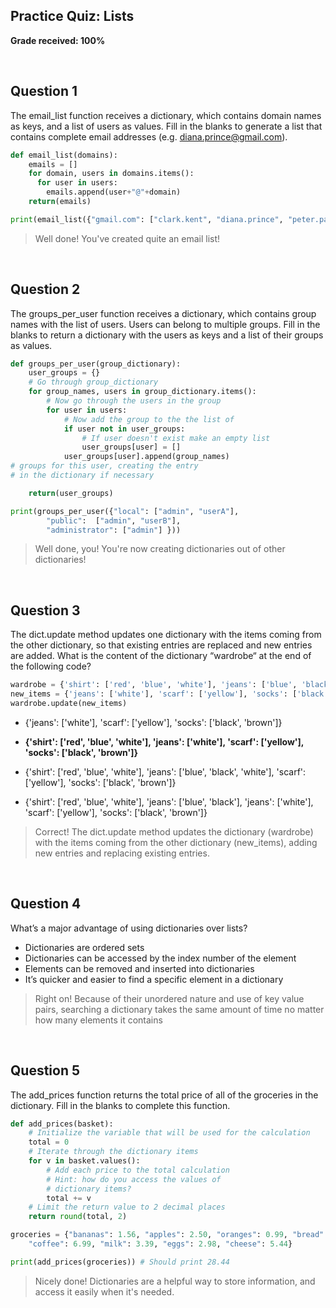 ## Practice Quiz: Lists

__Grade received: 100%__

<br>

## Question 1

The email_list function receives a dictionary, which contains domain names as keys, and a list of users as values. Fill in the blanks to generate a list that contains complete email addresses (e.g. diana.prince@gmail.com).

```python
def email_list(domains):
	emails = []
	for domain, users in domains.items():
	  for user in users:
	    emails.append(user+"@"+domain)
	return(emails)

print(email_list({"gmail.com": ["clark.kent", "diana.prince", "peter.parker"], "yahoo.com": ["barbara.gordon", "jean.grey"], "hotmail.com": ["bruce.wayne"]}))
```

> Well done! You've created quite an email list!

<br>

## Question 2

The groups_per_user function receives a dictionary, which contains group names with the list of users. Users can belong to multiple groups. Fill in the blanks to return a dictionary with the users as keys and a list of their groups as values. 

```python
def groups_per_user(group_dictionary):
	user_groups = {}
	# Go through group_dictionary
	for group_names, users in group_dictionary.items():
		# Now go through the users in the group
		for user in users:
			# Now add the group to the the list of
			if user not in user_groups:
				# If user doesn't exist make an empty list
				user_groups[user] = []
			user_groups[user].append(group_names)
# groups for this user, creating the entry
# in the dictionary if necessary

	return(user_groups)

print(groups_per_user({"local": ["admin", "userA"],
		"public":  ["admin", "userB"],
		"administrator": ["admin"] }))
```

> Well done, you! You're now creating dictionaries out of
other dictionaries!

<br>

## Question 3

The dict.update method updates one dictionary with the items coming from the other dictionary, so that existing entries are replaced and new entries are added. What is the content of the dictionary “wardrobe“ at the end of the following code?

```python
wardrobe = {'shirt': ['red', 'blue', 'white'], 'jeans': ['blue', 'black']}
new_items = {'jeans': ['white'], 'scarf': ['yellow'], 'socks': ['black', 'brown']}
wardrobe.update(new_items)
```

* {'jeans': ['white'], 'scarf': ['yellow'], 'socks': ['black', 'brown']}


* **{'shirt': ['red', 'blue', 'white'], 'jeans': ['white'], 'scarf': ['yellow'], 'socks': ['black', 'brown']}**


* {'shirt': ['red', 'blue', 'white'], 'jeans': ['blue', 'black', 'white'], 'scarf': ['yellow'], 'socks': ['black', 'brown']}


* {'shirt': ['red', 'blue', 'white'], 'jeans': ['blue', 'black'], 'jeans': ['white'], 'scarf': ['yellow'], 'socks': ['black', 'brown']}


> Correct! The dict.update method updates the dictionary (wardrobe) with the items coming from the other dictionary (new_items), adding new entries and replacing existing entries.

<br>

## Question 4

What’s a major advantage of using dictionaries over lists?

* Dictionaries are ordered sets
* Dictionaries can be accessed by the index number of the element
* Elements can be removed and inserted into dictionaries
* It’s quicker and easier to find a specific element in a dictionary

> Right on! Because of their unordered nature and use of key value pairs, searching a dictionary takes the same amount of time no matter how many elements it contains

<br>

## Question 5

The add_prices function returns the total price of all of the groceries in the  dictionary. Fill in the blanks to complete this function.

```python
def add_prices(basket):
	# Initialize the variable that will be used for the calculation
	total = 0
	# Iterate through the dictionary items
	for v in basket.values():
		# Add each price to the total calculation
		# Hint: how do you access the values of
		# dictionary items?
		total += v
	# Limit the return value to 2 decimal places
	return round(total, 2)  

groceries = {"bananas": 1.56, "apples": 2.50, "oranges": 0.99, "bread": 4.59, 
	"coffee": 6.99, "milk": 3.39, "eggs": 2.98, "cheese": 5.44}

print(add_prices(groceries)) # Should print 28.44
```

> Nicely done! Dictionaries are a helpful way to store
information, and access it easily when it's needed.